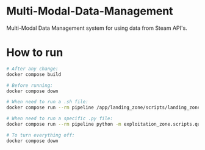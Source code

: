 # Multi-Modal-Data-Management
Multi-Modal Data Management system for using data from Steam API's.

# How to run

```bash
# After any change:
docker compose build
```

```bash
# Before running:
docker compose down
```

```bash
# When need to run a .sh file:
docker compose run --rm pipeline /app/landing_zone/scripts/landing_zone.sh 
```

```bash
# When need to run a specific .py file:
docker compose run --rm pipeline python -m exploitation_zone.scripts.query # Notice it doesn't have the .py
```

```bash
# To turn everything off:
docker compose down
```